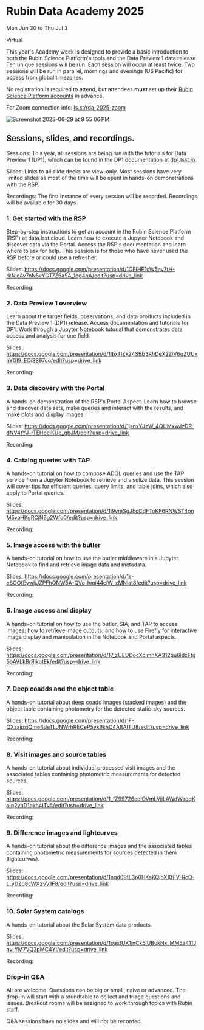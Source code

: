 # Rubin Data Academy 2025

Mon Jun 30 to Thu Jul 3

Virtual

This year's Academy week is designed to provide a basic introduction to both the Rubin Science Platform's tools and the Data Preview 1 data release. Ten unique sessions will be run. Each session will occur at least twice. Two sessions will be run in parallel, mornings and evenings (US Pacific) for access from global timezones.

No registration is required to attend, but attendees **must** set up their [Rubin Science Platform accounts](https://rsp.lsst.io/guides/getting-started/get-an-account.html) in advance.

For Zoom connection info: [ls.st/rda-2025-zoom](https://ls.st/rda-2025-zoom)

![Screenshot 2025-06-29 at 9 55 06 PM](https://github.com/user-attachments/assets/5b3b6bdf-8989-43dd-b77a-605ccaac8914)

## Sessions, slides, and recordings.

Sessions: This year, all sessions are being run with the tutorials for Data Preview 1 (DP1), which can be found in the DP1 documentation at [dp1.lsst.io](https://dp1.lsst.io/index.html).

Slides: Links to all slide decks are view-only. Most sessions have very limited slides as most of the time will be spent in hands-on demonstrations with the RSP.

Recordings: The first instance of every session will be recorded. Recordings will be available for 30 days.

### 1. Get started with the RSP
Step-by-step instructions to get an account in the Rubin Science Platform (RSP) at data.lsst.cloud. Learn how to execute a Jupyter Notebook and discover data via the Portal. Access the RSP's documentation and learn where to ask for help. This session is for those who have never used the RSP before or could use a refresher.	

Slides: https://docs.google.com/presentation/d/1OFIHE1cW5nv7tH-rkNicAv7nN5vYGT7Z6a5A_1qg4nA/edit?usp=drive_link

Recording: 

### 2. Data Preview 1 overview
Learn about the target fields, observations, and data products included in the Data Preview 1 (DP1) release. Access documentation and tutorials for DP1. Work through a Jupyter Notebook tutorial that demonstrates data access and analysis for one field.

Slides: https://docs.google.com/presentation/d/1lbxTlZk24SBb3RhDeX2ZiV6qZUUxhYGI9_EOi3S97co/edit?usp=drive_link

Recording: 

### 3. Data discovery with the Portal
A hands-on demonstration of the RSP's Portal Aspect. Learn how to browse and discover data sets, make queries and interact with the results, and make plots and display images.

Slides: https://docs.google.com/presentation/d/1jsnxYJzW_4QUMxwJzDR-dNV4tYJ-rTEHoeiKUe_gbJM/edit?usp=drive_link

Recording: 

### 4. Catalog queries with TAP
A hands-on tutorial on how to compose ADQL queries and use the TAP service from a Jupyter Notebook to retrieve and visulize data. This session will cover tips for efficient queries, query limits, and table joins, which also apply to Portal queries.

Slides: https://docs.google.com/presentation/d/1j9vmSgJbcCdFToKF6RNWST4onM5vaHKgRCjN5g2Wfo0/edit?usp=drive_link

Recording: 

### 5. Image access with the butler
A hands-on tutorial on how to use the butler middleware in a Jupyter Notebook to find and retrieve image data and metadata.

Slides: https://docs.google.com/presentation/d/1s-e8OOfEywljJZPFhQNW5A-QVo-hmi44clW_xMNlat8/edit?usp=drive_link

Recording: 

### 6. Image access and display
A hands-on tutorial on how to use the butler, SIA, and TAP to access images; how to retrieve image cutouts; and how to use Firefly for interactive image display and manipulation in the Notebook and Portal aspects.

Slides: https://docs.google.com/presentation/d/17_zUEDDocXcimhXA312gu6idxFtg5bAVLkBrRjkptEk/edit?usp=drive_link

Recording: 

### 7. Deep coadds and the object table
A hands-on tutorial about deep coadd images (stacked images) and the object table containing photometry for the detected static-sky sources.

Slides: https://docs.google.com/presentation/d/1F-QXzxjpxiQme4deTLJNWrhRECeP5yk9khC4A8AITU8/edit?usp=drive_link

Recording: 

### 8. Visit images and source tables
A hands-on tutorial about individual processed visit images and the associated tables containing photometric measurements for detected sources.

Slides: https://docs.google.com/presentation/d/1_fZ99726eelOVmLVjjLAWdWadqKaIq2yhD1qkh4lTvA/edit?usp=drive_link

Recording: 

### 9. Difference images and lightcurves
A hands-on tutorial about the difference images and the associated tables containing photometric measurements for sources detected in them (lightcurves).

Slides: https://docs.google.com/presentation/d/1nqd09tL3p0HKsKQibXXfFV-RcQ-L_yDZq8cWX2vV1F8/edit?usp=drive_link

Recording: 

### 10. Solar System catalogs
A hands-on tutorial about the Solar System data products.

Slides: https://docs.google.com/presentation/d/1oaxtUK1jnCk5lUBukNx_MM5a411Jnv_YM7VQ3pMC4YI/edit?usp=drive_link

Recording: 

### Drop-in Q&A
All are welcome. Questions can be big or small, naive or advanced. The drop-in will start with a roundtable to collect and triage questions and issues. Breakout rooms will be assigned to work through topics with Rubin staff.

Q&A sessions have no slides and will not be recorded.
